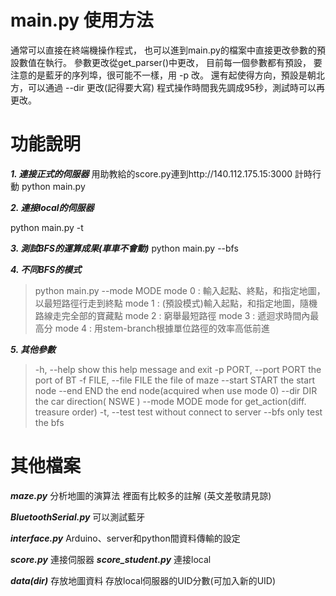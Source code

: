 # main.py 使用方法 #
通常可以直接在終端機操作程式，
也可以進到main.py的檔案中直接更改參數的預設數值在執行。
參數更改從get_parser()中更改，
目前每一個參數都有預設，
要注意的是藍牙的序列埠，很可能不一樣，用 -p 改。
還有起使得方向，預設是朝北方，可以通過 --dir 更改(記得要大寫)
程式操作時間我先調成95秒，測試時可以再更改。

# 功能說明 # 
***1. 連接正式的伺服器***
用助教給的score.py連到http://140.112.175.15:3000 計時行動
python main.py

***2. 連接local的伺服器***

python main.py -t

***3. 測試BFS的運算成果(車車不會動)***
python main.py --bfs

***4. 不同BFS的模式***
>python main.py --mode MODE
>mode 0 : 輸入起點、終點，和指定地圖，以最短路徑行走到終點
>mode 1 : (預設模式)輸入起點，和指定地圖，隨機路線走完全部的寶藏點
>mode 2 : 窮舉最短路徑
>mode 3 : 遞迴求時間內最高分
>mode 4 : 用stem-branch根據單位路徑的效率高低前進

***5. 其他參數***
>  -h, --help            show this help message and exit
>  -p PORT, --port PORT  the port of BT
>  -f FILE, --file FILE  the file of maze
>  --start START         the start node
>  --end END             the end node(acquired when use mode 0)
>  --dir DIR             the car direction( NSWE )
>  --mode MODE           mode for get_action(diff. treasure order)
>  -t, --test            test without connect to server
>  --bfs                 only test the bfs


# 其他檔案 #
***maze.py*** 
分析地圖的演算法
裡面有比較多的註解
(英文差敬請見諒)

***BluetoothSerial.py***
可以測試藍牙

***interface.py***
Arduino、server和python間資料傳輸的設定

***score.py***
連接伺服器
***score_student.py***
連接local

***data(dir)***
存放地圖資料
存放local伺服器的UID分數(可加入新的UID)
